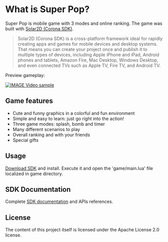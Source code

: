 # What is Super Pop?
Super Pop is mobile game with 3 modes and online ranking. The game was built with [Solar2D (Corona SDK)](https://coronalabs.com/).

>Solar2D (Corona SDK) is a cross-platform framework ideal for rapidly creating apps and games for mobile devices and desktop systems. That means you can create your project once and publish it to multiple types of devices, including Apple iPhone and iPad, Android phones and tablets, Amazon Fire, Mac Desktop, Windows Desktop, and even connected TVs such as Apple TV, Fire TV, and Android TV.

Preview gameplay:

[![IMAGE Video sample](https://img.youtube.com/vi/l3b-iGVJZLY/0.jpg)](https://www.youtube.com/watch?v=l3b-iGVJZLY)


## Game features
- Cute and funny graphics in a colorful and fun environment
- Simple and easy to learn: just go right into the action!
- Three game modes: splash, bomb and timer
- Many different scenarios to play
- Overall ranking and with your friends
- Special gifts

## Usage
[Download SDK](https://coronalabs.com/) and install. Execute it and open the 'game/main.lua' file localized in game directory.

## SDK Documentation
Complete [SDK documentation](https://docs.coronalabs.com/) and APIs references</a>.

## License
The content of this project itself is licensed under the Apache License 2.0 license.
